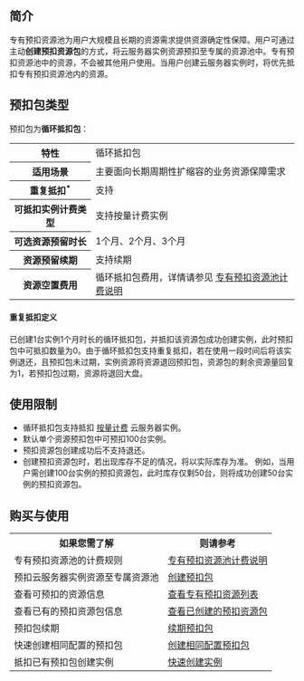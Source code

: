 ## 简介
专有预扣资源池为用户大规模且长期的资源需求提供资源确定性保障。用户可通过主动**创建预扣资源包**的方式，将云服务器实例资源预扣至专属的资源池中。专有预扣资源池中的资源，不会被其他用户使用。当用户创建云服务器实例时，将优先抵扣专有预扣资源池内的资源。


## 预扣包类型[](id:type)
预扣包为**循环抵扣包**：
<table>
<tr>
<th>特性 </th>
<td>循环抵扣包</td>
</tr>
<tr>
<th>适用场景</th>
<td>主要面向长期周期性扩缩容的业务资源保障需求</td>
</tr>
<tr>
<th>重复抵扣<sup>*</sup></th>
<td>支持</td>
</tr>
<tr>
<th>可抵扣实例计费类型</th>
<td>支持按量计费实例</td>
</tr>
<tr>
<th>可选资源预留时长</th>
<td colspan=2>1个月、2个月、3个月</td>
</tr>
<tr>
<th>资源预留续期</th>
<td colspan=2>支持续期</td>
</tr>
<tr>
<th>资源空置费用</th>
<td colspan=2>循环抵扣包费用，详情请参见 <a href="https://intl.cloud.tencent.com/document/product/213/43857">专有预扣资源池计费说明</a></td>
</tr>
</table>

#### 重复抵扣定义[](id:repeatDeduction)

 已创建1台实例1个月时长的循环抵扣包，并抵扣该资源包成功创建实例，此时预扣包中可抵扣数量为0。由于循环抵扣包支持重复抵扣，若在使用一段时间后将该实例退还，且预扣包未过期，实例资源将资源退回预扣包，资源包的剩余资源量回复为1，若预扣包过期，资源将退回大盘。

## 使用限制
 - 循环抵扣包支持抵扣 [按量计费](https://intl.cloud.tencent.com/document/product/213/2180) 云服务器实例。
- 默认单个资源预扣包中可预扣100台实例。
- 预扣资源包创建成功后不支持退还。
- 创建预扣资源包时，若出现库存不足的情况，将以实际库存为准。
  例如，当用户需创建100台实例的预扣资源包，此时库存仅剩50台，则将成功创建50台实例的预扣资源包。



## 购买与使用
<table>
<tr>
<th>如果您需了解</th>
<th>则请参考</th>
</tr>
<tr>
<td>专有预扣资源池的计费规则</td>
<td>
<a href="https://intl.cloud.tencent.com/document/product/213/43857">专有预扣资源池计费说明</a>
</td>
</tr>
<tr>
<td>预扣云服务器实例资源至专属资源池</td>
<td>
<a href="https://intl.cloud.tencent.com/document/product/213/43851">创建预扣包</a>
</td>
</tr>
<tr>
<td>查看可预扣的资源信息</td>
<td>
<a href="https://intl.cloud.tencent.com/document/product/213/43852">查看专有预扣资源列表</a>
</td>
</tr>
<tr>
<td>查看已有的预扣资源包信息</td>
<td>
<a href="https://intl.cloud.tencent.com/document/product/213/43853">查看已创建的预扣资源包</a>
</td>
</tr>
<tr>
<td>预扣包续期</td>
<td>
<a href="https://intl.cloud.tencent.com/document/product/213/43854">续期预扣包</a>
</td>
</tr>
<tr>
<td>快速创建相同配置的预扣包</td>
<td>
<a href="https://intl.cloud.tencent.com/document/product/213/43855">创建相同配置预扣包</a>
</td>
</tr>
<tr>
<td>抵扣已有预扣包创建实例</td>
<td>
<a href="https://intl.cloud.tencent.com/document/product/213/43856">快速创建实例</a>
</td>
</tr>
</table>
